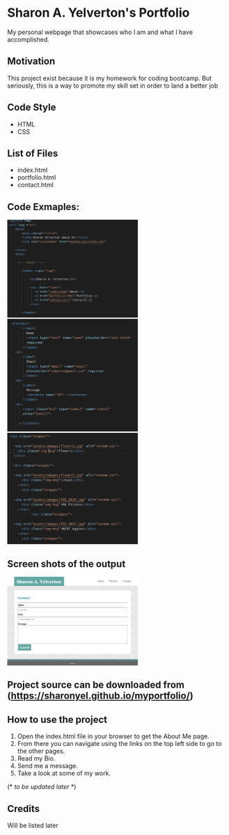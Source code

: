 Sharon A. Yelverton's Portfolio
===
My personal webpage that showcases who I am and what I have accomplished.



Motivation
---

This project exist because it is my homework for coding bootcamp.  But seriously, this is a way to promote my skill set in order to land a better job

Code Style
---
 * HTML
 * CSS
  
List of Files
---
  * index.html
  * portfolio.html
  * contact.html

 
 
 Code Exmaples:
 ---
 
 <img src="assets/images/samplecode1.png" width=300> 

  <img src="assets/images/samplecode2.png" width=300>

   <img src="assets/images/samplecode3.png" width=300>
 
 
 
 Screen shots of the output
 ---
 
<img src="assets/images/screenshotcontact.png" width=300> 
 
 Project source can be downloaded from (https://sharonyel.github.io/myportfolio/) 
 ---
 
 How to use the project
 ---
 
 
 1. Open the index.html file in your browser to get the About Me page.  
 2. From there you can navigate using the links on the top left side to go to the other pages.
 3. Read my Bio.
 4. Send me a message.
 5. Take a look at some of my work.

 (* *to be updated later* *)
 
Credits
---
 
 Will be listed later
 
 
 
 






